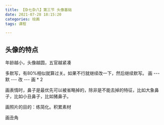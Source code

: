 ```yaml
---
title: 【杂七杂八】第三节 头像基础
date: 2021-07-28 18:15:20
categories: 绘画
tags: 课程

---
```




## 头像的特点

年龄越小，头像越圆，五官越紧凑

多默写，有80%相似就算过关。如果不行就继续改一下，然后继续默写。
画 --- 默 --- 改 --- 画 * 2



画表情时，鼻子是最优先可以被省略掉的，除非是不能去掉的特征，比如大象鼻子，比如小丑鼻子，比如猪鼻子。



画照片的目的：练简化。积累素材



画丑角